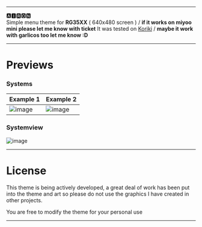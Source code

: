 
---
🅰🅸🆁🅾🅽
<br />Simple menu theme for **RG35XX** ( 640x480 screen ) / **if it works on miyoo mini please let me know with ticket**
It was tested on [Koriki]([https://AmberELEC.org](https://github.com/rg35xx-cfw/Koriki/releases/latest)) / **maybe it work with garlicos too let me know :D**

---

# Previews

### Systems
  
| Example 1 | Example 2  |
|----|----|
| ![image](https://user-images.githubusercontent.com/77732736/130350546-9ae276e6-cd8e-46e9-9202-a315c5c93485.png) | ![image](https://user-images.githubusercontent.com/77732736/130350573-9c687e34-54d9-4cf0-9170-4d2a0d885fd7.png) |

### Systemview

![image](https://user-images.githubusercontent.com/77732736/130350612-fb8a77a1-36ff-458a-8c5a-deb9c99924ee.png)

---

# License
This theme is being actively developed, a great deal of work has been put into the theme and art so please do not use the graphics I have created in other projects.

You are free to modify the theme for your personal use
  
---

